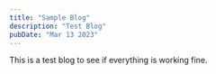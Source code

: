 ```yaml
---
title: "Sample Blog"
description: "Test Blog"
pubDate: "Mar 13 2023"
---
```


This is a test blog to see if everything is working fine.
